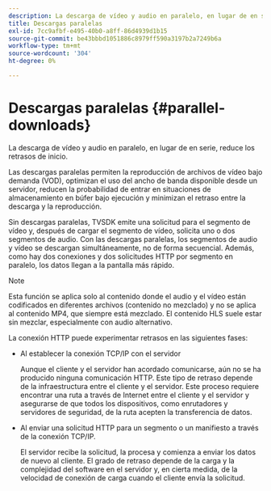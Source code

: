 ```yaml
---
description: La descarga de vídeo y audio en paralelo, en lugar de en serie, reduce los retrasos de inicio.
title: Descargas paralelas
exl-id: 7cc9afbf-e495-40b0-a8ff-86d4939d1b15
source-git-commit: be43bbbd1051886c8979ff590a3197b2a7249b6a
workflow-type: tm+mt
source-wordcount: '304'
ht-degree: 0%

---
```


# Descargas paralelas {#parallel-downloads}

La descarga de vídeo y audio en paralelo, en lugar de en serie, reduce los retrasos de inicio.

Las descargas paralelas permiten la reproducción de archivos de vídeo bajo demanda (VOD), optimizan el uso del ancho de banda disponible desde un servidor, reducen la probabilidad de entrar en situaciones de almacenamiento en búfer bajo ejecución y minimizan el retraso entre la descarga y la reproducción.

<!-- 

Removed as part of "no DASH use cases" for 2.5.1, May 31st, 2017 release.
<p>Parallel downloads allows DASH video-on-demand (VOD) files to be played, optimizes the available bandwidth usage from a server, lowers the probability of getting into buffer under-run situations, and minimizes the delay between download and playback. </p>

 -->

Sin descargas paralelas, TVSDK emite una solicitud para el segmento de vídeo y, después de cargar el segmento de vídeo, solicita uno o dos segmentos de audio. Con las descargas paralelas, los segmentos de audio y vídeo se descargan simultáneamente, no de forma secuencial. Además, como hay dos conexiones y dos solicitudes HTTP por segmento en paralelo, los datos llegan a la pantalla más rápido.

>[!NOTE]
>
>Esta función se aplica solo al contenido donde el audio y el vídeo están codificados en diferentes archivos (contenido no mezclado) y no se aplica al contenido MP4, que siempre está mezclado. El contenido HLS suele estar sin mezclar, especialmente con audio alternativo.

<!-- 

See comment above (DASH use case removed).

  This feature applies only to content where the audio and video are encoded into different files (unmuxed content) and does not apply to MP4 content, which is always muxed. Most DASH content is unmuxed, and HLS content is often unmuxed, especially with alternate audio. 
-->

La conexión HTTP puede experimentar retrasos en las siguientes fases:

* Al establecer la conexión TCP/IP con el servidor

   Aunque el cliente y el servidor han acordado comunicarse, aún no se ha producido ninguna comunicación HTTP. Este tipo de retraso depende de la infraestructura entre el cliente y el servidor. Este proceso requiere encontrar una ruta a través de Internet entre el cliente y el servidor y asegurarse de que todos los dispositivos, como enrutadores y servidores de seguridad, de la ruta acepten la transferencia de datos.
* Al enviar una solicitud HTTP para un segmento o un manifiesto a través de la conexión TCP/IP.

   El servidor recibe la solicitud, la procesa y comienza a enviar los datos de nuevo al cliente. El grado de retraso depende de la carga y la complejidad del software en el servidor y, en cierta medida, de la velocidad de conexión de carga cuando el cliente envía la solicitud.
